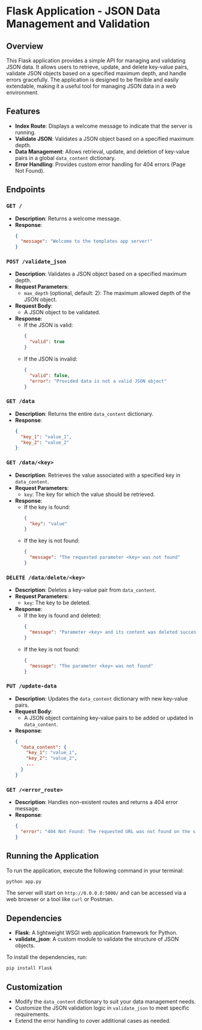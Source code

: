 # Flask Application - JSON Data Management and Validation

## Overview

This Flask application provides a simple API for managing and validating JSON data. It allows users to retrieve, update, and delete key-value pairs, validate JSON objects based on a specified maximum depth, and handle errors gracefully. The application is designed to be flexible and easily extendable, making it a useful tool for managing JSON data in a web environment.

## Features

- **Index Route**: Displays a welcome message to indicate that the server is running.
- **Validate JSON**: Validates a JSON object based on a specified maximum depth.
- **Data Management**: Allows retrieval, update, and deletion of key-value pairs in a global `data_content` dictionary.
- **Error Handling**: Provides custom error handling for 404 errors (Page Not Found).

## Endpoints

### `GET /`

- **Description**: Returns a welcome message.
- **Response**: 
  ```json
  {
    "message": "Welcome to the templates app server!"
  }
  ```

### `POST /validate_json`

- **Description**: Validates a JSON object based on a specified maximum depth.
- **Request Parameters**:
  - `max_depth` (optional, default: 2): The maximum allowed depth of the JSON object.
- **Request Body**:
  - A JSON object to be validated.
- **Response**:
  - If the JSON is valid:
    ```json
    {
      "valid": true
    }
    ```
  - If the JSON is invalid:
    ```json
    {
      "valid": false,
      "error": "Provided data is not a valid JSON object"
    }
    ```

### `GET /data`

- **Description**: Returns the entire `data_content` dictionary.
- **Response**:
  ```json
  {
    "key_1": "value_1",
    "key_2": "value_2"
  }
  ```

### `GET /data/<key>`

- **Description**: Retrieves the value associated with a specified key in `data_content`.
- **Request Parameters**:
  - `key`: The key for which the value should be retrieved.
- **Response**:
  - If the key is found:
    ```json
    {
      "key": "value"
    }
    ```
  - If the key is not found:
    ```json
    {
      "message": "The requested parameter <key> was not found"
    }
    ```

### `DELETE /data/delete/<key>`

- **Description**: Deletes a key-value pair from `data_content`.
- **Request Parameters**:
  - `key`: The key to be deleted.
- **Response**:
  - If the key is found and deleted:
    ```json
    {
      "message": "Parameter <key> and its content was deleted successfully"
    }
    ```
  - If the key is not found:
    ```json
    {
      "message": "The parameter <key> was not found"
    }
    ```

### `PUT /update-data`

- **Description**: Updates the `data_content` dictionary with new key-value pairs.
- **Request Body**:
  - A JSON object containing key-value pairs to be added or updated in `data_content`.
- **Response**:
  ```json
  {
    "data_content": {
      "key_1": "value_1",
      "key_2": "value_2",
      ...
    }
  }
  ```

### `GET /<error_route>`

- **Description**: Handles non-existent routes and returns a 404 error message.
- **Response**:
  ```json
  {
    "error": "404 Not Found: The requested URL was not found on the server."
  }
  ```

## Running the Application

To run the application, execute the following command in your terminal:

```bash
python app.py
```

The server will start on `http://0.0.0.0:5000/` and can be accessed via a web browser or a tool like `curl` or Postman.

## Dependencies

- **Flask**: A lightweight WSGI web application framework for Python.
- **validate_json**: A custom module to validate the structure of JSON objects.

To install the dependencies, run:

```bash
pip install Flask
```

## Customization

- Modify the `data_content` dictionary to suit your data management needs.
- Customize the JSON validation logic in `validate_json` to meet specific requirements.
- Extend the error handling to cover additional cases as needed.

